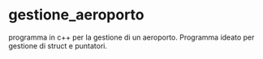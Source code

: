 # gestione_aeroporto
programma in c++ per la gestione di un aeroporto.
Programma ideato per gestione di struct e puntatori.
